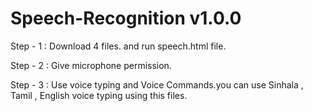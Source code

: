 # Speech-Recognition v1.0.0
Step - 1 : Download 4 files. and run speech.html file.

Step - 2 : Give microphone permission.

Step - 3 : Use voice typing and Voice Commands.you can use Sinhala , Tamil , English voice typing using this files.
